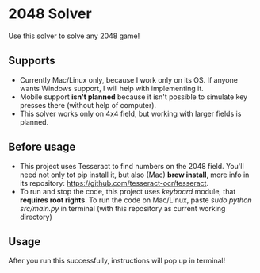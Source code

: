 # 2048 Solver
Use this solver to solve any 2048 game!

## Supports
- Currently Mac/Linux only, because I work only on its OS. If anyone wants Windows support, I will help with implementing it.
- Mobile support **isn't planned** because it isn't possible to simulate key presses there (without help of computer). 
- This solver works only on 4x4 field, but working with larger fields is planned.

## Before usage
- This project uses Tesseract to find numbers on the 2048 field. You'll need not only tot pip install it, but also (Mac) **brew install**,
    more info in its repository: https://github.com/tesseract-ocr/tesseract.
- To run and stop the code, this project uses *keyboard* module, that **requires root rights**. 
    To run the code on Mac/Linux, paste *sudo python src/main.py* in terminal (with this repository as current working directory)

## Usage
After you run this successfully, instructions will pop up in terminal!
